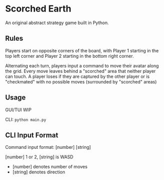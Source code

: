 # Scorched Earth

An original abstract strategy game built in Python.

## Rules

Players start on opposite corners of the board, with Player 1 starting
in the top left corner and Player 2 starting in the bottom right corner.

Alternating each turn, players input a command to move their avatar along
the grid. Every move leaves behind a "scorched" area that neither player
can touch. A player loses if they are captured by the other player or is
"checkmated" with no possible moves (surrounded by "scorched" areas)

## Usage

GUI/TUI WIP

CLI: 
```python main.py```

## CLI Input Format
Command input format: [number] [string]

[number] 1 or 2, [string] is WASD

* [number] denotes number of moves
* [string] denotes direction

